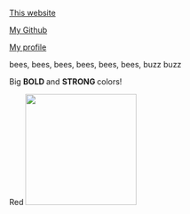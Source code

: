 
<a href="https://landonjf4.github.io/GameDev2022LanJF/">This website</a>

<a href="https://github.com/Landonjf4/GameDev2022LanJF/">My Github</a>

<a href="https://github.com/Landonjf4">My profile</a>

bees, bees, bees, bees, bees, bees, buzz buzz

Big <b> BOLD </b> and <b> STRONG </b> colors!

Red
<img width=200 src="https://upload.wikimedia.org/wikipedia/commons/thumb/6/62/Solid_red.svg/512px-Solid_red.svg.png?20150316143248"><br><br> 
